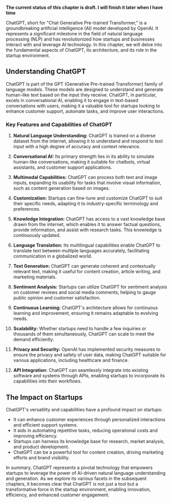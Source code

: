 **The current status of this chapter is draft. I will finish it later when I have time**

ChatGPT, short for "Chat Generative Pre-trained Transformer," is a groundbreaking artificial intelligence (AI) model developed by OpenAI. It represents a significant milestone in the field of natural language processing (NLP) and has revolutionized how startups and businesses interact with and leverage AI technology. In this chapter, we will delve into the fundamental aspects of ChatGPT, its architecture, and its role in the startup environment.

**Understanding ChatGPT**
-------------------------

ChatGPT is part of the GPT (Generative Pre-trained Transformer) family of language models. These models are designed to understand and generate human-like text based on the input they receive. ChatGPT, in particular, excels in conversational AI, enabling it to engage in text-based conversations with users, making it a valuable tool for startups looking to enhance customer support, automate tasks, and improve user interactions.

### **Key Features and Capabilities of ChatGPT**

1. **Natural Language Understanding:** ChatGPT is trained on a diverse dataset from the internet, allowing it to understand and respond to text input with a high degree of accuracy and context relevance.

2. **Conversational AI:** Its primary strength lies in its ability to simulate human-like conversations, making it suitable for chatbots, virtual assistants, and customer support applications.

3. **Multimodal Capabilities:** ChatGPT can process both text and image inputs, expanding its usability for tasks that involve visual information, such as content generation based on images.

4. **Customization:** Startups can fine-tune and customize ChatGPT to suit their specific needs, adapting it to industry-specific terminology and preferences.

5. **Knowledge Integration:** ChatGPT has access to a vast knowledge base drawn from the internet, which enables it to answer factual questions, provide information, and assist with research tasks. This knowledge is continuously updated.

6. **Language Translation:** Its multilingual capabilities enable ChatGPT to translate text between multiple languages accurately, facilitating communication in a globalized world.

7. **Text Generation:** ChatGPT can generate coherent and contextually relevant text, making it useful for content creation, article writing, and marketing materials.

8. **Sentiment Analysis:** Startups can utilize ChatGPT for sentiment analysis on customer reviews and social media comments, helping to gauge public opinion and customer satisfaction.

9. **Continuous Learning:** ChatGPT's architecture allows for continuous learning and improvement, ensuring it remains adaptable to evolving needs.

10. **Scalability:** Whether startups need to handle a few inquiries or thousands of them simultaneously, ChatGPT can scale to meet the demand efficiently.

11. **Privacy and Security:** OpenAI has implemented security measures to ensure the privacy and safety of user data, making ChatGPT suitable for various applications, including healthcare and finance.

12. **API Integration:** ChatGPT can seamlessly integrate into existing software and systems through APIs, enabling startups to incorporate its capabilities into their workflows.

**The Impact on Startups**
--------------------------

ChatGPT's versatility and capabilities have a profound impact on startups:

* It can enhance customer experiences through personalized interactions and efficient support systems.
* It aids in automating repetitive tasks, reducing operational costs and improving efficiency.
* Startups can harness its knowledge base for research, market analysis, and product development.
* ChatGPT can be a powerful tool for content creation, driving marketing efforts and brand visibility.

In summary, ChatGPT represents a pivotal technology that empowers startups to leverage the power of AI-driven natural language understanding and generation. As we explore its various facets in the subsequent chapters, it becomes clear that ChatGPT is not just a tool but a transformative force in the startup environment, enabling innovation, efficiency, and enhanced customer engagement.
